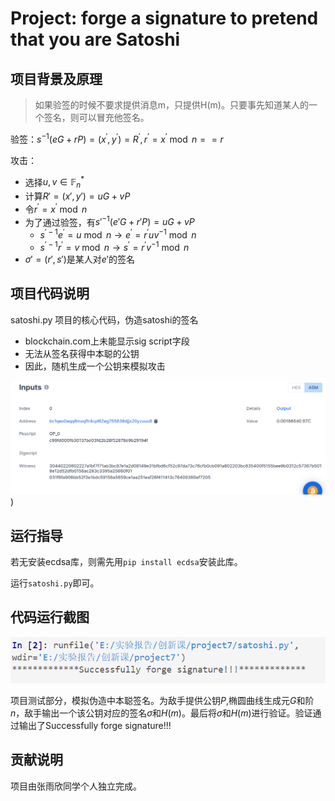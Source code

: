 # Project: forge a signature to pretend that you are Satoshi

## 项目背景及原理

> 如果验签的时候不要求提供消息m，只提供H(m)。只要事先知道某人的一个签名，则可以冒充他签名。

验签：$s^{-1}(e G+r P)=\left(x^{\prime}, y^{\prime}\right)=R^{\prime}, r^{\prime}=x^{\prime} \bmod n==r$

攻击：

- 选择$u,v\in\mathbb{F}_n^*$
- 计算$R'=(x',y')=uG+vP$
- 令$r^{\prime}=x^{\prime} \bmod n$ 
- 为了通过验签，有$s'^{-1}(e' G+r' P)=uG+vP$
  - $s^{\prime-1} e^{\prime}=u \bmod n \rightarrow e^{\prime}=r^{\prime} u v^{-1} \bmod n$
  - $s^{\prime-1} r^{\prime}=v \bmod n \rightarrow s^{\prime}=r^{\prime} v^{-1} \bmod n$
- $\sigma'=(r',s')$是某人对$e'$的签名

## 项目代码说明

satoshi.py 项目的核心代码，伪造satoshi的签名

- blockchain.com上未能显示sig script字段
- 无法从签名获得中本聪的公钥
- 因此，随机生成一个公钥来模拟攻击

![Image text](https://github.com/rainppy/crypto/blob/29eeeb1353b56c287dc5e9c7cae237e02b776fdb/project8/pic/blockchain.png))

## 运行指导

若无安装ecdsa库，则需先用`pip install ecdsa`安装此库。

运行`satoshi.py`即可。

## 代码运行截图

![Image text](https://github.com/rainppy/crypto/blob/1a88780d7ff7cf253daee2d1bd135effb9f6422e/project8/pic/shoot.png)

项目测试部分，模拟伪造中本聪签名。为敌手提供公钥$P$,椭圆曲线生成元$G$和阶$n$，敌手输出一个该公钥对应的签名$\sigma$和$H(m)$。最后将$\sigma$和$H(m)$进行验证。验证通过输出了Successfully forge signature!!!
## 贡献说明

项目由张雨欣同学个人独立完成。

